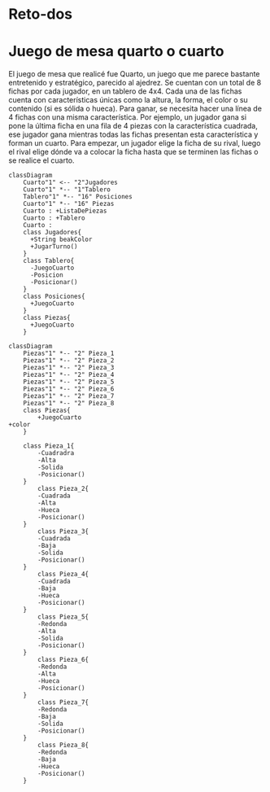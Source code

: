 # Reto-dos

# Juego de mesa quarto o cuarto
El juego de mesa que realicé fue Quarto, un juego que me parece bastante entretenido y estratégico, parecido al ajedrez. Se cuentan con un total de 8 fichas por cada jugador, en un tablero de 4x4. Cada una de las fichas cuenta con características únicas como la altura, la forma, el color o su contenido (si es sólida o hueca). Para ganar, se necesita hacer una línea de 4 fichas con una misma característica. Por ejemplo, un jugador gana si pone la última ficha en una fila de 4 piezas con la característica cuadrada, ese jugador gana mientras todas las fichas presentan esta característica y forman un cuarto.
Para empezar, un jugador elige la ficha de su rival, luego el rival elige dónde va a colocar la ficha hasta que se terminen las fichas o se realice el cuarto.

```mermaid
classDiagram
    Cuarto"1" <-- "2"Jugadores
    Cuarto"1" *-- "1"Tablero
    Tablero"1" *-- "16" Posiciones
    Cuarto"1" *-- "16" Piezas 
    Cuarto : +ListaDePiezas
    Cuarto : +Tablero
    Cuarto : 
    class Jugadores{
      +String beakColor
      +JugarTurno()
    }
    class Tablero{
      -JuegoCuarto
      -Posicion
      -Posicionar()
    }
    class Posiciones{
      +JuegoCuarto 
    }
    class Piezas{
      +JuegoCuarto 
    }
```
```mermaid
classDiagram
    Piezas"1" *-- "2" Pieza_1
    Piezas"1" *-- "2" Pieza_2
    Piezas"1" *-- "2" Pieza_3
    Piezas"1" *-- "2" Pieza_4
    Piezas"1" *-- "2" Pieza_5
    Piezas"1" *-- "2" Pieza_6
    Piezas"1" *-- "2" Pieza_7
    Piezas"1" *-- "2" Pieza_8
    class Piezas{
        +JuegoCuarto
+color
    }

    class Pieza_1{
        -Cuadradra
        -Alta 
        -Solida
        -Posicionar()
    }
        class Pieza_2{
        -Cuadrada
        -Alta
        -Hueca
        -Posicionar()
    }
        class Pieza_3{
        -Cuadrada
        -Baja
        -Solida
        -Posicionar()
    }
        class Pieza_4{
        -Cuadrada
        -Baja
        -Hueca
        -Posicionar()
    }
        class Pieza_5{
        -Redonda
        -Alta
        -Solida
        -Posicionar()
    }
        class Pieza_6{
        -Redonda
        -Alta
        -Hueca
        -Posicionar()
    }
        class Pieza_7{
        -Redonda
        -Baja
        -Solida
        -Posicionar()
    }
        class Pieza_8{
        -Redonda
        -Baja
        -Hueca
        -Posicionar()
    }
```

